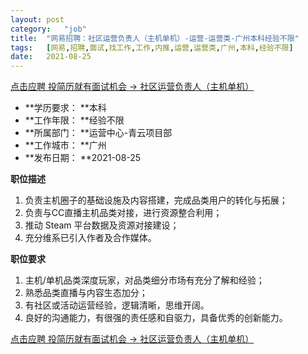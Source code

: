 ```yaml
---
layout:	post
category:	"job"
title:	"网易招聘：社区运营负责人（主机单机）-运营-运营类-广州本科经验不限"
tags:	[网易,招聘,面试,找工作,工作,内推,运营,运营类,广州,本科,经验不限]
date:	2021-08-25
---
```


[点击应聘 投简历就有面试机会 -> 社区运营负责人（主机单机）](http://mobile.bole.netease.com/bole/boleDetail?id=27851&employeeId=346f03c3cda5f04c&key=all)



- **学历要求： **本科
- **工作年限： **经验不限
- **所属部门： **运营中心-青云项目部
- **工作城市： **广州
- **发布日期： **2021-08-25



**职位描述**
1. 负责主机圈子的基础设施及内容搭建，完成品类用户的转化与拓展；
2. 负责与CC直播主机品类对接，进行资源整合利用；
3. 推动 Steam 平台数据及资源对接建设；
4. 充分维系已引入作者及合作媒体。



**职位要求**
1. 主机/单机品类深度玩家，对品类细分市场有充分了解和经验；
2. 熟悉品类直播与内容生态加分；
3. 有社区或活动运营经验，逻辑清晰，思维开阔。
4. 良好的沟通能力，有很强的责任感和自驱力，具备优秀的创新能力。



[点击应聘 投简历就有面试机会 -> 社区运营负责人（主机单机）](http://mobile.bole.netease.com/bole/boleDetail?id=27851&employeeId=346f03c3cda5f04c&key=all)